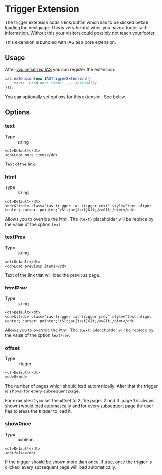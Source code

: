 Trigger Extension
=================

The trigger extension adds a link/button which has to be clicked before loading the next page. This is very helpful when you have a footer with information. Without this your visitors could possibly not reach your footer.

This extension is bundled with IAS as a core extension.

## Usage

After [you initialized IAS](getting-started.html#javascript) you can register the extension:

```javascript
ias.extension(new IASTriggerExtension({
    text: 'Load more items', // optionally
}));
```

You can optionally set options for this extension. See below.


## Options

### text

<dl>
    <dt>Type</dt>
    <dd>string</dd>

    <dt>Default</dt>
    <dd>Load more items</dd>
</dl>

Text of the link.

### html

<dl>
    <dt>Type</dt>
    <dd>string</dd>

    <dt>Default</dt>
    <dd>&lt;div class="ias-trigger ias-trigger-next" style="text-align: center; cursor: pointer;">&lt;a>{text}&lt;/a>&lt;/div></dd>
</dl>

Allows you to override the html. The `{text}` placeholder will be replace by the value of the option `text`.

### textPrev

<dl>
    <dt>Type</dt>
    <dd>string</dd>

    <dt>Default</dt>
    <dd>Load previous items</dd>
</dl>

Text of the link that will load the previous page.

### htmlPrev

<dl>
    <dt>Type</dt>
    <dd>string</dd>

    <dt>Default</dt>
    <dd>&lt;div class="ias-trigger ias-trigger-prev" style="text-align: center; cursor: pointer;">&lt;a>{text}&lt;/a>&lt;/div></dd>
</dl>

Allows you to override the html. The `{text}` placeholder will be replace by the value of the option `textPrev`.

### offset

<dl>
    <dt>Type</dt>
    <dd>integer</dd>

    <dt>Default</dt>
    <dd>0</dd>
</dl>

The number of pages which should load automatically. After that the trigger is shown for every subsequent page.

For example: if you set the offset to 2, the pages 2 and 3 (page 1 is always shown) would load automatically and for every subsequent page the user has to press the trigger to load it.

### showOnce

<dl>
    <dt>Type</dt>
    <dd>boolean</dd>

    <dt>Default</dt>
    <dd>false</dd>
</dl>

If the trigger should be shown more than once. If true, once the trigger is clicked, every subsequent page will load automatically.

